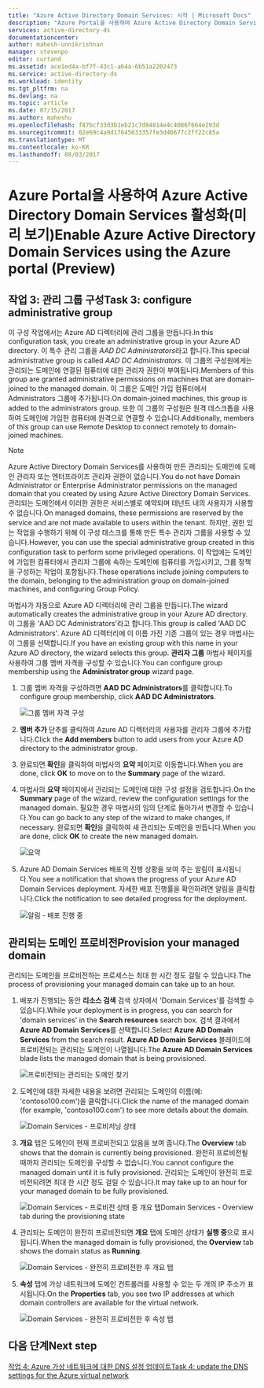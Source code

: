 ```yaml
---
title: "Azure Active Directory Domain Services: 시작 | Microsoft Docs"
description: "Azure Portal을 사용하여 Azure Active Directory Domain Services 활성화(미리 보기)"
services: active-directory-ds
documentationcenter: 
author: mahesh-unnikrishnan
manager: stevenpo
editor: curtand
ms.assetid: ace1ed4a-bf7f-43c1-a64a-6b51a2202473
ms.service: active-directory-ds
ms.workload: identity
ms.tgt_pltfrm: na
ms.devlang: na
ms.topic: article
ms.date: 07/15/2017
ms.author: maheshu
ms.openlocfilehash: f87bcf33d3b1eb21c7d84814e4c4086f664e293d
ms.sourcegitcommit: 02e69c4a9d17645633357fe3d46677c2ff22c85a
ms.translationtype: MT
ms.contentlocale: ko-KR
ms.lasthandoff: 08/03/2017
---
```

# <a name="enable-azure-active-directory-domain-services-using-the-azure-portal-preview"></a><span data-ttu-id="19111-103">Azure Portal을 사용하여 Azure Active Directory Domain Services 활성화(미리 보기)</span><span class="sxs-lookup"><span data-stu-id="19111-103">Enable Azure Active Directory Domain Services using the Azure portal (Preview)</span></span>


## <a name="task-3-configure-administrative-group"></a><span data-ttu-id="19111-104">작업 3: 관리 그룹 구성</span><span class="sxs-lookup"><span data-stu-id="19111-104">Task 3: configure administrative group</span></span>
<span data-ttu-id="19111-105">이 구성 작업에서는 Azure AD 디렉터리에 관리 그룹을 만듭니다.</span><span class="sxs-lookup"><span data-stu-id="19111-105">In this configuration task, you create an administrative group in your Azure AD directory.</span></span> <span data-ttu-id="19111-106">이 특수 관리 그룹을 *AAD DC Administrators*라고 합니다.</span><span class="sxs-lookup"><span data-stu-id="19111-106">This special administrative group is called *AAD DC Administrators*.</span></span> <span data-ttu-id="19111-107">이 그룹의 구성원에게는 관리되는 도메인에 연결된 컴퓨터에 대한 관리자 권한이 부여됩니다.</span><span class="sxs-lookup"><span data-stu-id="19111-107">Members of this group are granted administrative permissions on machines that are domain-joined to the managed domain.</span></span> <span data-ttu-id="19111-108">이 그룹은 도메인 가입 컴퓨터에서 Administrators 그룹에 추가됩니다.</span><span class="sxs-lookup"><span data-stu-id="19111-108">On domain-joined machines, this group is added to the administrators group.</span></span> <span data-ttu-id="19111-109">또한 이 그룹의 구성원은 원격 데스크톱을 사용하여 도메인에 가입한 컴퓨터에 원격으로 연결할 수 있습니다.</span><span class="sxs-lookup"><span data-stu-id="19111-109">Additionally, members of this group can use Remote Desktop to connect remotely to domain-joined machines.</span></span>

> [!NOTE]
> <span data-ttu-id="19111-110">Azure Active Directory Domain Services를 사용하여 만든 관리되는 도메인에 도메인 관리자 또는 엔터프라이즈 관리자 권한이 없습니다.</span><span class="sxs-lookup"><span data-stu-id="19111-110">You do not have Domain Administrator or Enterprise Administrator permissions on the managed domain that you created by using Azure Active Directory Domain Services.</span></span> <span data-ttu-id="19111-111">관리되는 도메인에서 이러한 권한은 서비스별로 예약되며 테넌트 내의 사용자가 사용할 수 없습니다.</span><span class="sxs-lookup"><span data-stu-id="19111-111">On managed domains, these permissions are reserved by the service and are not made available to users within the tenant.</span></span> <span data-ttu-id="19111-112">하지만, 권한 있는 작업을 수행하기 위해 이 구성 태스크를 통해 만든 특수 관리자 그룹을 사용할 수 있습니다.</span><span class="sxs-lookup"><span data-stu-id="19111-112">However, you can use the special administrative group created in this configuration task to perform some privileged operations.</span></span> <span data-ttu-id="19111-113">이 작업에는 도메인에 가입한 컴퓨터에서 관리자 그룹에 속하는 도메인에 컴퓨터를 가입시키고, 그룹 정책을 구성하는 작업이 포함됩니다.</span><span class="sxs-lookup"><span data-stu-id="19111-113">These operations include joining computers to the domain, belonging to the administration group on domain-joined machines, and configuring Group Policy.</span></span>
>

<span data-ttu-id="19111-114">마법사가 자동으로 Azure AD 디렉터리에 관리 그룹을 만듭니다.</span><span class="sxs-lookup"><span data-stu-id="19111-114">The wizard automatically creates the administrative group in your Azure AD directory.</span></span> <span data-ttu-id="19111-115">이 그룹을 'AAD DC Administrators'라고 합니다.</span><span class="sxs-lookup"><span data-stu-id="19111-115">This group is called 'AAD DC Administrators'.</span></span> <span data-ttu-id="19111-116">Azure AD 디렉터리에 이 이름 가진 기존 그룹이 있는 경우 마법사는 이 그룹을 선택합니다.</span><span class="sxs-lookup"><span data-stu-id="19111-116">If you have an existing group with this name in your Azure AD directory, the wizard selects this group.</span></span> <span data-ttu-id="19111-117">**관리자 그룹** 마법사 페이지를 사용하여 그룹 멤버 자격을 구성할 수 있습니다.</span><span class="sxs-lookup"><span data-stu-id="19111-117">You can configure group membership using the **Administrator group** wizard page.</span></span>

1. <span data-ttu-id="19111-118">그룹 멤버 자격을 구성하려면 **AAD DC Administrators**를 클릭합니다.</span><span class="sxs-lookup"><span data-stu-id="19111-118">To configure group membership, click **AAD DC Administrators**.</span></span>

    ![그룹 멤버 자격 구성](./media/getting-started/domain-services-blade-admingroup.png)

2. <span data-ttu-id="19111-120">**멤버 추가** 단추를 클릭하여 Azure AD 디렉터리의 사용자를 관리자 그룹에 추가합니다.</span><span class="sxs-lookup"><span data-stu-id="19111-120">Click the **Add members** button to add users from your Azure AD directory to the administrator group.</span></span>

3. <span data-ttu-id="19111-121">완료되면 **확인**을 클릭하여 마법사의 **요약** 페이지로 이동합니다.</span><span class="sxs-lookup"><span data-stu-id="19111-121">When you are done, click **OK** to move on to the **Summary** page of the wizard.</span></span>

4. <span data-ttu-id="19111-122">마법사의 **요약** 페이지에서 관리되는 도메인에 대한 구성 설정을 검토합니다.</span><span class="sxs-lookup"><span data-stu-id="19111-122">On the **Summary** page of the wizard, review the configuration settings for the managed domain.</span></span> <span data-ttu-id="19111-123">필요한 경우 마법사의 임의 단계로 돌아가서 변경할 수 있습니다.</span><span class="sxs-lookup"><span data-stu-id="19111-123">You can go back to any step of the wizard to make changes, if necessary.</span></span> <span data-ttu-id="19111-124">완료되면 **확인**을 클릭하여 새 관리되는 도메인을 만듭니다.</span><span class="sxs-lookup"><span data-stu-id="19111-124">When you are done, click **OK** to create the new managed domain.</span></span>

    ![요약](./media/getting-started/domain-services-blade-summary.png)

5. <span data-ttu-id="19111-126">Azure AD Domain Services 배포의 진행 상황을 보여 주는 알림이 표시됩니다.</span><span class="sxs-lookup"><span data-stu-id="19111-126">You see a notification that shows the progress of your Azure AD Domain Services deployment.</span></span> <span data-ttu-id="19111-127">자세한 배포 진행률을 확인하려면 알림을 클릭합니다.</span><span class="sxs-lookup"><span data-stu-id="19111-127">Click the notification to see detailed progress for the deployment.</span></span>

    ![알림 - 배포 진행 중](./media/getting-started/domain-services-blade-deployment-in-progress.png)


## <a name="provision-your-managed-domain"></a><span data-ttu-id="19111-129">관리되는 도메인 프로비전</span><span class="sxs-lookup"><span data-stu-id="19111-129">Provision your managed domain</span></span>
<span data-ttu-id="19111-130">관리되는 도메인을 프로비전하는 프로세스는 최대 한 시간 정도 걸릴 수 있습니다.</span><span class="sxs-lookup"><span data-stu-id="19111-130">The process of provisioning your managed domain can take up to an hour.</span></span>

1. <span data-ttu-id="19111-131">배포가 진행되는 동안 **리소스 검색** 검색 상자에서 'Domain Services'를 검색할 수 있습니다.</span><span class="sxs-lookup"><span data-stu-id="19111-131">While your deployment is in progress, you can search for 'domain services' in the **Search resources** search box.</span></span> <span data-ttu-id="19111-132">검색 결과에서 **Azure AD Domain Services**를 선택합니다.</span><span class="sxs-lookup"><span data-stu-id="19111-132">Select **Azure AD Domain Services** from the search result.</span></span> <span data-ttu-id="19111-133">**Azure AD Domain Services** 블레이드에 프로비전되는 관리되는 도메인이 나열됩니다.</span><span class="sxs-lookup"><span data-stu-id="19111-133">The **Azure AD Domain Services** blade lists the managed domain that is being provisioned.</span></span>

    ![프로비전되는 관리되는 도메인 찾기](./media/getting-started/domain-services-provisioning-state-find-resource.png)

2. <span data-ttu-id="19111-135">도메인에 대한 자세한 내용을 보려면 관리되는 도메인의 이름(예: 'contoso100.com')을 클릭합니다.</span><span class="sxs-lookup"><span data-stu-id="19111-135">Click the name of the managed domain (for example, 'contoso100.com') to see more details about the domain.</span></span>

    ![Domain Services - 프로비저닝 상태](./media/getting-started/domain-services-provisioning-state.png)

3. <span data-ttu-id="19111-137">**개요** 탭은 도메인이 현재 프로비전되고 있음을 보여 줍니다.</span><span class="sxs-lookup"><span data-stu-id="19111-137">The **Overview** tab shows that the domain is currently being provisioned.</span></span> <span data-ttu-id="19111-138">완전히 프로비전될 때까지 관리되는 도메인을 구성할 수 없습니다.</span><span class="sxs-lookup"><span data-stu-id="19111-138">You cannot configure the managed domain until it is fully provisioned.</span></span> <span data-ttu-id="19111-139">관리되는 도메인이 완전히 프로비전되려면 최대 한 시간 정도 걸릴 수 있습니다.</span><span class="sxs-lookup"><span data-stu-id="19111-139">It may take up to an hour for your managed domain to be fully provisioned.</span></span>

    ![<span data-ttu-id="19111-140">Domain Services - 프로비전 상태 중 개요 탭</span><span class="sxs-lookup"><span data-stu-id="19111-140">Domain Services - Overview tab during the provisioning state</span></span> ](./media/getting-started/domain-services-provisioning-state-details.png)

4. <span data-ttu-id="19111-141">관리되는 도메인이 완전히 프로비전되면 **개요** 탭에 도메인 상태가 **실행 중**으로 표시됩니다.</span><span class="sxs-lookup"><span data-stu-id="19111-141">When the managed domain is fully provisioned, the **Overview** tab shows the domain status as **Running**.</span></span>

    ![Domain Services - 완전히 프로비전한 후 개요 탭](./media/getting-started/domain-services-provisioned.png)

5. <span data-ttu-id="19111-143">**속성** 탭에 가상 네트워크에 도메인 컨트롤러를 사용할 수 있는 두 개의 IP 주소가 표시됩니다.</span><span class="sxs-lookup"><span data-stu-id="19111-143">On the **Properties** tab, you see two IP addresses at which domain controllers are available for the virtual network.</span></span>

    ![Domain Services - 완전히 프로비전한 후 속성 탭](./media/getting-started/domain-services-provisioned-properties.png)


## <a name="next-step"></a><span data-ttu-id="19111-145">다음 단계</span><span class="sxs-lookup"><span data-stu-id="19111-145">Next step</span></span>
[<span data-ttu-id="19111-146">작업 4: Azure 가상 네트워크에 대한 DNS 설정 업데이트</span><span class="sxs-lookup"><span data-stu-id="19111-146">Task 4: update the DNS settings for the Azure virtual network</span></span>](active-directory-ds-getting-started-dns.md)
